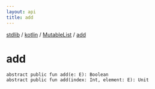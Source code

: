 ```yaml
---
layout: api
title: add
---
```

[stdlib](../../index.html) / [kotlin](../index.html) / [MutableList](index.html) / [add](add.html)

# add

```
abstract public fun add(e: E): Boolean
abstract public fun add(index: Int, element: E): Unit
```
